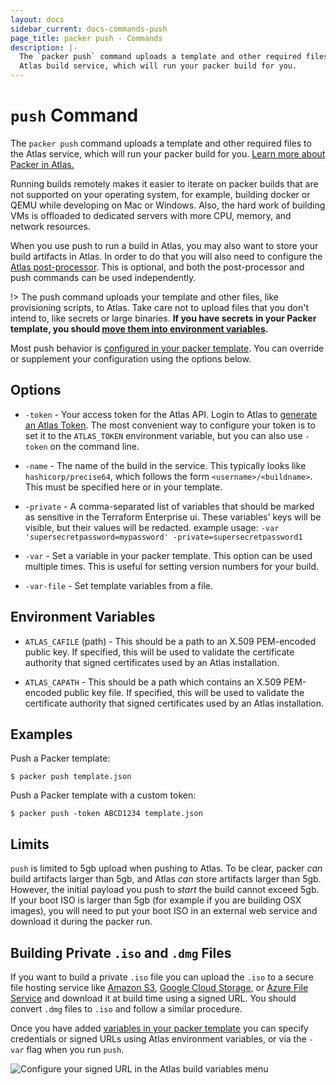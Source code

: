 ```yaml
---
layout: docs
sidebar_current: docs-commands-push
page_title: packer push - Commands
description: |-
  The `packer push` command uploads a template and other required files to the
  Atlas build service, which will run your packer build for you.
---
```


# `push` Command

The `packer push` command uploads a template and other required files to the
Atlas service, which will run your packer build for you. [Learn more about
Packer in Atlas.](https://atlas.hashicorp.com/help/packer/features)

Running builds remotely makes it easier to iterate on packer builds that are not
supported on your operating system, for example, building docker or QEMU while
developing on Mac or Windows. Also, the hard work of building VMs is offloaded
to dedicated servers with more CPU, memory, and network resources.

When you use push to run a build in Atlas, you may also want to store your build
artifacts in Atlas. In order to do that you will also need to configure the
[Atlas post-processor](/docs/post-processors/atlas.html). This is optional, and
both the post-processor and push commands can be used independently.

!> The push command uploads your template and other files, like provisioning
scripts, to Atlas. Take care not to upload files that you don't intend to, like
secrets or large binaries. **If you have secrets in your Packer template, you
should [move them into environment
variables](https://www.packer.io/docs/templates/user-variables.html).**

Most push behavior is [configured in your packer
template](/docs/templates/push.html). You can override or supplement your
configuration using the options below.

## Options

- `-token` - Your access token for the Atlas API. Login to Atlas to [generate an
  Atlas Token](https://atlas.hashicorp.com/settings/tokens). The most convenient
  way to configure your token is to set it to the `ATLAS_TOKEN` environment
  variable, but you can also use `-token` on the command line.

- `-name` - The name of the build in the service. This typically looks like
  `hashicorp/precise64`, which follows the form `<username>/<buildname>`. This
  must be specified here or in your template.

- `-private` - A comma-separated list of variables that should be marked as
  sensitive in the Terraform Enterprise ui. These variables' keys will be 
  visible, but their values will be redacted. example usage:
  `-var 'supersecretpassword=mypassword' -private=supersecretpassword1`

- `-var` - Set a variable in your packer template. This option can be used
  multiple times. This is useful for setting version numbers for your build.

- `-var-file` - Set template variables from a file.

## Environment Variables

- `ATLAS_CAFILE` (path) - This should be a path to an X.509 PEM-encoded public
  key. If specified, this will be used to validate the certificate authority
  that signed certificates used by an Atlas installation.

- `ATLAS_CAPATH` - This should be a path which contains an X.509 PEM-encoded
  public key file. If specified, this will be used to validate the certificate
  authority that signed certificates used by an Atlas installation.

## Examples

Push a Packer template:

```shell
$ packer push template.json
```

Push a Packer template with a custom token:

```shell
$ packer push -token ABCD1234 template.json
```

## Limits

`push` is limited to 5gb upload when pushing to Atlas. To be clear, packer *can*
build artifacts larger than 5gb, and Atlas *can* store artifacts larger than
5gb. However, the initial payload you push to *start* the build cannot exceed
5gb. If your boot ISO is larger than 5gb (for example if you are building OSX
images), you will need to put your boot ISO in an external web service and
download it during the packer run.

## Building Private `.iso` and `.dmg` Files

If you want to build a private `.iso` file you can upload the `.iso` to a secure
file hosting service like [Amazon
S3](https://docs.aws.amazon.com/AmazonS3/latest/dev/ShareObjectPreSignedURL.html),
[Google Cloud
Storage](https://cloud.google.com/storage/docs/gsutil/commands/signurl), or
[Azure File
Service](https://msdn.microsoft.com/en-us/library/azure/dn194274.aspx) and
download it at build time using a signed URL. You should convert `.dmg` files to
`.iso` and follow a similar procedure.

Once you have added [variables in your packer
template](/docs/templates/user-variables.html) you can specify credentials or
signed URLs using Atlas environment variables, or via the `-var` flag when you
run `push`.

![Configure your signed URL in the Atlas build variables
menu](/assets/images/packer-signed-urls.png)

